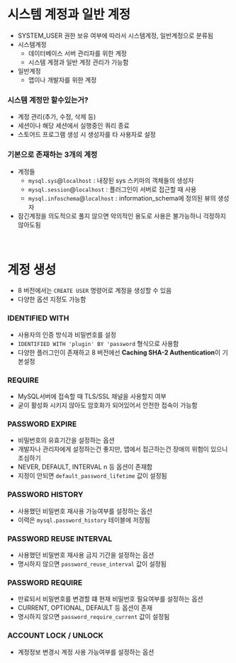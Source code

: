# 시스템 계정과 일반 계정

- SYSTEM_USER 권한 보유 여부에 따라서 시스템계정, 일반계정으로 분류됨
- 시스템계정
  - 데이터베이스 서버 관리자를 위한 계정
  - 시스템 계졍과 일반 계정 관리가 가능함
- 일반계정
  - 앱이나 개발자를 위한 계정

### 시스템 계정만 할수있는거?

- 계정 관리(추가, 수정, 삭제 등)
- 세션이나 해당 세션에서 실행중인 쿼리 종료
- 스토어드 프로그램 생성 시 생성자를 타 사용자로 설정

### 기본으로 존재하는 3개의 계정

- 계정들
  - `mysql.sys`@`localhost` : 내장된 sys 스키마의 객체들의 생성자
  - `mysql.session`@`localhost` : 플러그인이 서버로 접근할 때 사용
  - `mysql.infoschema`@`localhost` : information_schema에 정의된 뷰의 생성자
- 잠긴계정을 의도적으로 풀지 않으면 악의적인 용도로 사용은 불가능하니 걱정하지 않아도됨

<br/>

# 계정 생성

- 8 버전에서는 `CREATE USER` 명령어로 계정을 생성할 수 있음
- 다양한 옵션 지정도 가능함

### IDENTIFIED WITH

- 사용자의 인증 방식과 비밀번호를 설정
- `IDENTIFIED WITH 'plugin' BY 'password` 형식으로 사용함
- 다양한 플러그인이 존재하고 8 버전에선 **Caching SHA-2 Authentication**이 기본설정

### REQUIRE

- MySQL서버에 접속할 때 TLS/SSL 채널을 사용할지 여부
- 굳이 활성화 시키지 않아도 암호화가 되어있어서 안전한 접속이 가능함

### PASSWORD EXPIRE

- 비밀번호의 유효기간을 설정하는 옵션
- 개발자나 관리자에게 설정하는건 좋지만, 앱에서 접근하는건 장애의 위험이 있으니 조심하기
- NEVER, DEFAULT, INTERVAL n 등 옵션이 존재함
- 지정이 안되면 `default_password_lifetime` 값이 설정됨

### PASSWORD HISTORY

- 사용했던 비밀번호 재사용 가능여부를 설정하는 옵션
- 이력은 `mysql.password_history` 테이블에 저장됨

### PASSWORD REUSE INTERVAL

- 사용했던 비밀번호 재사용 금지 기간을 설정하는 옵션
- 명시하지 않으면 `password_reuse_interval` 값이 설정됨

### PASSWORD REQUIRE

- 만료되서 비밀번호를 변경할 떄 현재 비밀번호 필요여부를 설정하는 옵션
- CURRENT, OPTIONAL, DEFAULT 등 옵션이 존재
- 명시하지 않으면 `password_require_current` 값이 설정됨

### ACCOUNT LOCK / UNLOCK

- 계정정보 변경시 계정 사용 가능여부를 설정하는 옵션
